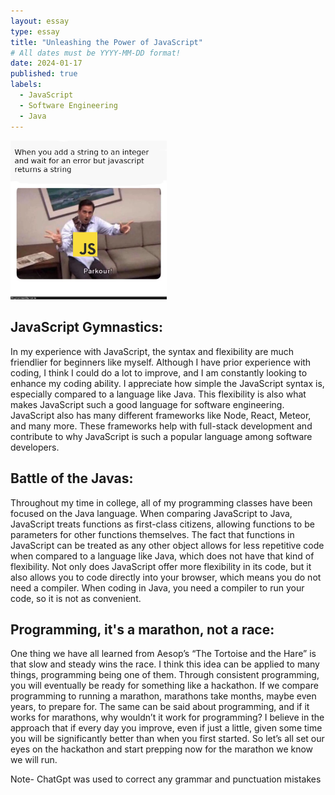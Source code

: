 ```yaml
---
layout: essay
type: essay
title: "Unleashing the Power of JavaScript"
# All dates must be YYYY-MM-DD format!
date: 2024-01-17
published: true
labels:
  - JavaScript
  - Software Engineering
  - Java
---
```


<img width="250px" class="rounded float-start pe-4" src="../img/difficulty/programmerhumor-io-java-memes-javascript-memes-3674863255f5c12.png">

## JavaScript Gymnastics:

In my experience with JavaScript, the syntax and flexibility are much friendlier for beginners like myself. Although I have prior experience with coding, I think I could do a lot to improve, and I am constantly looking to enhance my coding ability. I appreciate how simple the JavaScript syntax is, especially compared to a language like Java. This flexibility is also what makes JavaScript such a good language for software engineering. JavaScript also has many different frameworks like Node, React, Meteor, and many more. These frameworks help with full-stack development and contribute to why JavaScript is such a popular language among software developers.


## Battle of the Javas:

Throughout my time in college, all of my programming classes have been focused on the Java language. When comparing JavaScript to Java, JavaScript treats functions as first-class citizens, allowing functions to be parameters for other functions themselves. The fact that functions in JavaScript can be treated as any other object allows for less repetitive code when compared to a language like Java, which does not have that kind of flexibility. Not only does JavaScript offer more flexibility in its code, but it also allows you to code directly into your browser, which means you do not need a compiler. When coding in Java, you need a compiler to run your code, so it is not as convenient.

## Programming, it's a marathon, not a race:
One thing we have all learned from Aesop’s “The Tortoise and the Hare” is that slow and steady wins the race. I think this idea can be applied to many things, programming being one of them. Through consistent programming, you will eventually be ready for something like a hackathon. If we compare programming to running a marathon, marathons take months, maybe even years, to prepare for. The same can be said about programming, and if it works for marathons, why wouldn’t it work for programming? I believe in the approach that if every day you improve, even if just a little, given some time you will be significantly better than when you first started. So let’s all set our eyes on the hackathon and start prepping now for the marathon we know we will run.

Note- ChatGpt was used to correct any grammar and punctuation mistakes
